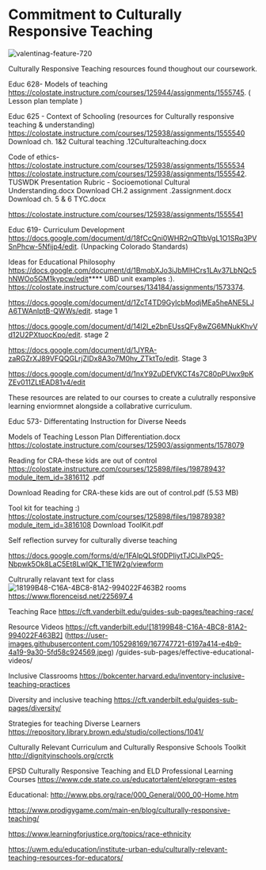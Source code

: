 <h1> Commitment to Culturally Responsive Teaching </h1> 

![valentinag-feature-720](https://user-images.githubusercontent.com/105298169/167666177-85e7f753-cf83-4486-9ea9-3ab5957b7fac.png)

Culturally Responsive Teaching resources found thoughout our coursework. 


Educ 628- Models of teaching 
https://colostate.instructure.com/courses/125944/assignments/1555745. ( Lesson plan template )


Educ 625 - Context of Schooling (resources for Culturally responsive teaching & understanding) 
https://colostate.instructure.com/courses/125938/assignments/1555540
Download ch. 1&2 Cultural teaching .12Culturalteaching.docx

Code of ethics- https://colostate.instructure.com/courses/125938/assignments/1555534
https://colostate.instructure.com/courses/125938/assignments/1555542.  TUSWDK Presentation Rubric - Socioemotional Cultural Understanding.docx
Download CH.2 assignment .2assignment.docx
Download ch. 5 & 6 TYC.docx

https://colostate.instructure.com/courses/125938/assignments/1555541

Educ 619- Curriculum Development 
https://docs.google.com/document/d/18fCcQni0WHR2nQTtbVgL1O1SRq3PVSnPhcw-5Nfijp4/edit. (Unpacking Colorado Standards)

Ideas for Educational Philosophy https://docs.google.com/document/d/1BmqbXJo3iJbMIHCrs1LAv37LbNQc5hNWOo5GM1kypcw/edit****
UBD unit examples :). https://colostate.instructure.com/courses/134184/assignments/1573374. 

https://docs.google.com/document/d/1ZcT4TD9GyIcbModjMEa5heANE5LJA6TWAnIptB-QWWs/edit. stage 1 

https://docs.google.com/document/d/14l2I_e2bnEUssQFy8wZG6MNukKhvVd12U2PXtuocKpo/edit. stage 2 

https://docs.google.com/document/d/1JYRA-zaRGZrXJ89VFQQGLrjZIDx8A3o7M0hv_ZTktTo/edit. Stage 3 

https://docs.google.com/document/d/1nxY9ZuDEfVKCT4s7C80pPUwx9pKZEv011ZLtEAD81v4/edit

These resources are related to our courses to create a culutrally responsive learning enviormnet alongside a collabrative curriculum. 

Educ 573- Differentating Instruction for Diverse Needs

Models of Teaching Lesson Plan Differentiation.docx https://colostate.instructure.com/courses/125903/assignments/1578079

Reading for CRA-these kids are out of control
https://colostate.instructure.com/courses/125898/files/19878943?module_item_id=3816112 .pdf

Download Reading for CRA-these kids are out of control.pdf (5.53 MB)

Tool kit for teaching :) https://colostate.instructure.com/courses/125898/files/19878938?module_item_id=3816108 Download ToolKit.pdf 

Self reflection survey for culturally diverse teaching

https://docs.google.com/forms/d/e/1FAIpQLSf0DPIiytTJClJlxPQ5-Nbpwk5Ok8LaC5Et8LwIQK_T1E1W2g/viewform

Cultrurally relavant text for class![18199B48-C16A-4BC8-81A2-994022F463B2](https://user-images.githubusercontent.com/105298169/167747705-79548034-acff-4dfc-b363-e1d6dac89fde.jpeg)
rooms https://www.florenceisd.net/225697_4

Teaching Race https://cft.vanderbilt.edu/guides-sub-pages/teaching-race/

Resource Videos https://cft.vanderbilt.edu![18199B48-C16A-4BC8-81A2-994022F463B2]
(https://user-images.githubusercontent.com/105298169/167747721-6197a414-e4b9-4a19-9a30-5fd58c924569.jpeg)
/guides-sub-pages/effective-educational-videos/

Inclusive Classrooms https://bokcenter.harvard.edu/inventory-inclusive-teaching-practices

Diversity and inclusive teaching https://cft.vanderbilt.edu/guides-sub-pages/diversity/

Strategies for teaching Diverse Learners https://repository.library.brown.edu/studio/collections/1041/

Culturally Relevant Curriculum and Culturally Responsive Schools Toolkit http://dignityinschools.org/crctk

EPSD Culturally Responsive Teaching and ELD Professional Learning Courses
https://www.cde.state.co.us/educatortalent/elprogram-estes

Educational: http://www.pbs.org/race/000_General/000_00-Home.htm 

https://www.prodigygame.com/main-en/blog/culturally-responsive-teaching/

https://www.learningforjustice.org/topics/race-ethnicity

https://uwm.edu/education/institute-urban-edu/culturally-relevant-teaching-resources-for-educators/

